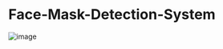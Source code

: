 # Face-Mask-Detection-System
![image](https://user-images.githubusercontent.com/70303605/167160568-dd1c9d30-bf98-4492-b7ba-700b2b55f3e4.png)


